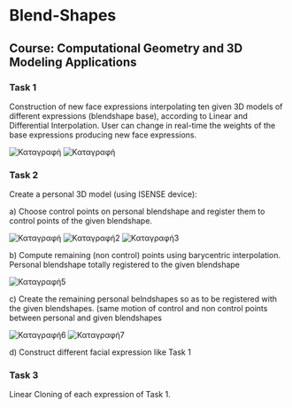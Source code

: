 # Blend-Shapes
## Course: Computational Geometry and 3D Modeling Applications
### Task 1
Construction of new face expressions interpolating ten given 3D models of different expressions (blendshape base), according to Linear and Differential Interpolation. User can change in real-time the weights of the base expressions producing new face expressions.

![Καταγραφή](https://user-images.githubusercontent.com/43147324/65894247-16571380-e3b2-11e9-8720-466bcc99d807.PNG)
![Καταγραφή](https://user-images.githubusercontent.com/43147324/65894840-1c99bf80-e3b3-11e9-92a3-bbfab21d4a28.PNG)

### Task 2
Create a personal 3D model (using ISENSE device):

a) Choose control points on personal blendshape and register them to control points of the given blendshape.

![Καταγραφή](https://user-images.githubusercontent.com/43147324/65899915-6e474780-e3bd-11e9-8179-ff2d8874987a.PNG)
![Καταγραφή2](https://user-images.githubusercontent.com/43147324/65900046-b1a1b600-e3bd-11e9-9ab1-5e1ffb5d307a.PNG)
![Καταγραφή3](https://user-images.githubusercontent.com/43147324/65900115-dc8c0a00-e3bd-11e9-9e30-bbc918aa78b4.PNG)


b) Compute remaining (non control) points using barycentric interpolation. Personal blendshape totally registered to the given blendshape

![Καταγραφή5](https://user-images.githubusercontent.com/43147324/65900880-ac456b00-e3bf-11e9-84f2-11d968c4b153.PNG)


c) Create the remaining personal belndshapes so as to be registered with the given blendshapes.
(same motion of control and non control points between personal and given blendshapes

![Καταγραφή6](https://user-images.githubusercontent.com/43147324/65901181-57eebb00-e3c0-11e9-9bc0-88523bd98984.PNG)
![Καταγραφή7](https://user-images.githubusercontent.com/43147324/65901187-5a511500-e3c0-11e9-8e5d-ce916d61680b.PNG)

d) Construct different facial expression like Task 1

### Task 3
Linear Cloning of each expression of Task 1.
